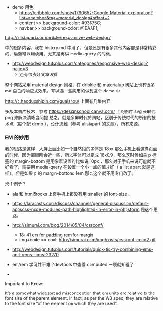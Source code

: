 - demo 用色
  - https://dribbble.com/shots/1790652-Google-Material-exploration?list=searches&tag=material_design&offset=2
  - content >> background-color: #93675C;
  - navbar >> background-color: #1EAAF1;

http://alistapart.com/article/responsive-web-design/

中的很多内容，我在 history.md 中用了，但是还是有很多其他内容都是非常精彩的，后面可以继续用。尤其是再讲 media-query 的时候。

- http://webdesign.tutsplus.com/categories/responsive-web-design?page=3
  - 还有很多好文章没看

<!-- 要设计一个网站，首先要有移动优先的基本思路，然后构建弹性布局，布局内插入弹性媒体，这样网站的基本结构建立起来之后，再结合常见设备选择合适的临界点，通过 media queries
技术，为不同尺寸的设备优化用户体验，这就是当代响应式网站设计的基本流程，同时也是本书的行文思路。 -->

整个网站采用 material design 风格，在 dribble 和 materialup 网站上也有很多 md 自己的响应式效果，可以选一些实用的做到这个 demo 中


http://c.haoduoshipin.com/guaishou/ 上面有几集内容

多版本图片技术，参考 https://designschool.canva.com/ 上的图片
svg 来取代 png 来解决清晰度问提
总之，就是多屏时代的网站，区别于传统时代的所有的技术点（每个配 demo ），设计思维（参考 alistapart 的文章），所有来源。





### EM 的妙用
我的思路是这样，大屏上面比如一个自然段的字体是 18px 那么手机上看这样页面的时候，因为离眼睛会近一些，所以字体可以变成 18x0.9，那么这时候如果 p 标签的 margin-bottom 是用像素设置的比如说 10px ，那么对于手机来说可能就不好看了，需要用 media-query 在设置一个小一点的值才好（ a list apart 就是这样）。但是如果 p 的 margin-bottom: 1em 那么这个就不用专门改了。

找个例子？

- ala 和 html5rocks 上面手机上都没有用 smaller 的 font-size 。
- https://laracasts.com/discuss/channels/general-discussion/default-appscss-node-modules-path-highlighted-in-error-in-phpstorm 是这个思路。


- http://simurai.com/blog/2014/05/04/cssconf/
  - 18: 41 em for padding rem for margin
  - img+code == cool: http://simurai.com/img/posts/cssconf-color2.gif

- http://webdesign.tutsplus.com/tutorials/quick-tip-try-combining-ems-and-rems--cms-23270

- em/rem 学习并不难？devtools 中查看 computed 一项就知道了

- <!-- http://webdesign.tutsplus.com/articles/quick-tip-dont-forget-the-viewport-meta-tag--webdesign-5972 -->

Important to Know:

It’s a somewhat widespread misconception that em units are relative to the font size of the parent element. In fact, as per the W3 spec, they are relative to the font size “of the element on which they are used”.
